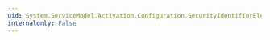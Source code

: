 ```yaml
---
uid: System.ServiceModel.Activation.Configuration.SecurityIdentifierElement.SecurityIdentifier
internalonly: False
---
```

